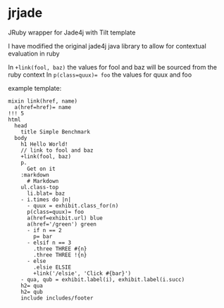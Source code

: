 jrjade
======

JRuby wrapper for Jade4j with Tilt template

I have modified the original jade4j java library to allow for contextual evaluation in ruby

In ```+link(fool, baz)``` the values for fool and baz will be sourced from the ruby context
In ```p(class=quux)= foo``` the values for quux and foo

example template:
```jade
mixin link(href, name)
  a(href=href)= name
!!! 5
html
  head
    title Simple Benchmark
  body
    h1 Hello World!
    // link to fool and baz
    +link(fool, baz)
    p.
      Get on it
    :markdown
      # Markdown
    ul.class-top
      li.blat= baz
    - i.times do |n|
      - quux = exhibit.class_for(n)
      p(class=quux)= foo
      a(href=exhibit.url) blue
      a(href='/green') green
      - if n == 2
        p= bar
      - elsif n == 3
        .three THREE #{n}
        .three THREE !{n}
      - else
        .elsie ELSIE
        +link('/elsie', 'Click #{bar}')
    - qua, qub = exhibit.label(i), exhibit.label(i.succ)
    h2= qua
    h2= qub
    include includes/footer
```
